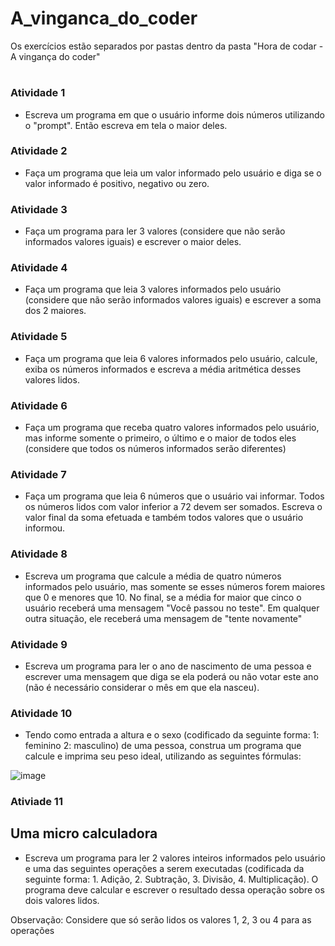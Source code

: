 # A_vinganca_do_coder
Os exercícios estão separados por pastas dentro da pasta "Hora de codar - A vingança do coder"

#

### Atividade 1

- Escreva um programa em que o usuário informe dois números utilizando o "prompt". Então escreva em tela o maior deles.

### Atividade 2

- Faça um programa que leia um valor informado pelo usuário e diga se o valor informado é positivo, negativo ou zero.

### Atividade 3

- Faça um programa para ler 3 valores (considere que não serão informados valores iguais) e escrever o maior deles.

### Atividade 4

- Faça um programa que leia 3 valores informados pelo usuário (considere que não serão informados valores iguais) e escrever a soma dos 2 maiores.

### Atividade 5

- Faça um programa que leia 6 valores informados pelo usuário, calcule, exiba os números informados e escreva a média aritmética desses valores lidos.

### Atividade 6

- Faça um programa que receba quatro valores informados pelo usuário, mas informe somente o primeiro, o último e o maior de todos eles (considere que todos os números informados serão diferentes)

### Atividade 7

- Faça um programa que leia 6 números que o usuário vai informar. Todos os números lidos com valor inferior a 72 devem ser somados. Escreva o valor final da soma efetuada e também todos valores que o usuário informou.

### Atividade 8

- Escreva um programa que calcule a média de quatro números informados pelo usuário, mas somente se esses números forem maiores que 0 e menores que 10. No final, se a média for maior que cinco o usuário receberá uma mensagem "Você passou no teste". Em qualquer outra situação, ele receberá uma mensagem de "tente novamente"

### Atividade 9

- Escreva um programa para ler o ano de nascimento de uma pessoa e escrever uma mensagem que diga se ela poderá ou não votar este ano (não é necessário considerar o mês em que ela nasceu).

### Atividade 10

- Tendo como entrada a altura e o sexo (codificado da seguinte forma: 1: feminino 2: masculino) de uma pessoa, construa um programa que calcule e imprima seu peso ideal, utilizando as seguintes fórmulas:

![image](https://github.com/CamillySantos/A_vinganca_do_coder/assets/105953740/a7cd6799-8cb4-4c57-b266-dbbe7eb017a6)

### Ativiade 11

## Uma micro calculadora

- Escreva um programa para ler 2 valores inteiros informados pelo usuário e uma das seguintes operações a serem executadas (codificada da seguinte forma: 1. Adição, 2. Subtração, 3. Divisão, 4. Multiplicação).
O programa deve calcular e escrever o resultado dessa operação sobre os dois valores lidos. 

Observação: Considere que só serão lidos os valores 1, 2, 3 ou 4 para as operações
